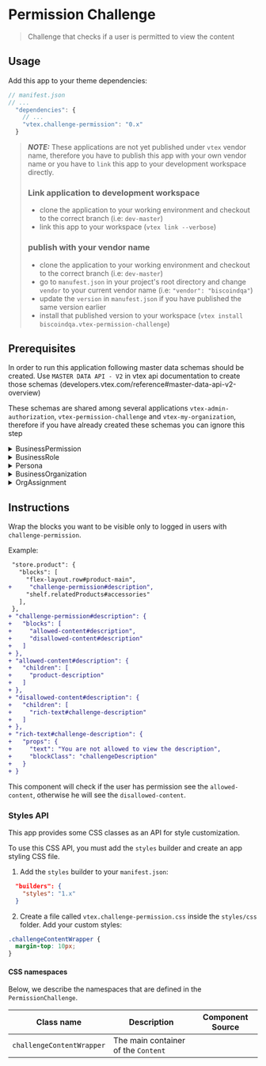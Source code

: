 # Permission Challenge

> Challenge that checks if a user is permitted to view the content

## Usage

Add this app to your theme dependencies:

```js
// manifest.json
// ...
  "dependencies": {
    // ...
    "vtex.challenge-permission": "0.x"
  }
```

> **_NOTE:_**  These applications are not yet published under `vtex` vendor name, therefore you have to publish this app with your own vendor name or you have to `link` this app to your development workspace directly.
>
> ### Link application to development workspace
> - clone the application to your working environment and checkout to the correct branch (i.e: `dev-master`)
> - link this app to your workspace (`vtex link --verbose`)
>
> ### publish with your vendor name
> - clone the application to your working environment and checkout to the correct branch (i.e: `dev-master`)
> - go to `manufest.json` in your project's root directory and change `vendor` to your current vendor name (i.e: `"vendor": "biscoindqa"`)
> - update the `version` in `manufest.json` if you have published the same version earlier
> - install that published version to your workspace (`vtex install biscoindqa.vtex-permission-challenge`)

## Prerequisites

In order to run this application following master data schemas should be created. 
Use `MASTER DATA API - V2` in vtex api documentation to create those schemas (developers.vtex.com/reference#master-data-api-v2-overview)

These schemas are shared among several applications `vtex-admin-authorization`, `vtex-permission-challenge` and `vtex-my-organization`, therefore if you have already created these schemas you can ignore this step

<details><summary>BusinessPermission</summary>

``` 

Data Entity Name: BusinessPermission
Schema Name: business-permission-schema-v1

{
	"properties": {
		"name": {
			"type": "string"
		},
		"label": {
			"type": "string"
		}
	},
	"v-default-fields": [
		"name",
		"label",
		"id"
	],
	"required": [
		"name"
	],
	"v-indexed": [
		"name"
	],
	"v-security": {
		"allowGetAll": true,
		"publicRead": [
			"name",
			"label",
			"id"
		],
		"publicWrite": [
			"name",
			"label"
		],
		"publicFilter": [
			"name",
			"id"
		]
	}
}

```
</details>

<details><summary>BusinessRole</summary>

``` 

Data Entity Name: BusinessRole
Schema Name: business-role-schema-v1

{
    "properties": {
        "name": {
            "type": "string"
        },
        "label": {
            "type": "string"
        },
        "permissions": {
            "type": "array",
            "items": {
                "$ref": "#/definitions/permission"
            }
        }
    },
    "definitions": {
        "permission": {
            "type": "string"
        }
    },
    "v-default-fields": [
        "name",
        "label",
        "id",
        "permissions"
    ],
    "required": [
        "name"
    ],
    "v-indexed": [
        "name"
    ],
    "v-security": {
        "allowGetAll": true,
        "publicRead": [
            "name",
            "label",
            "permissions",
            "id"
        ],
        "publicWrite": [
            "name",
            "label",
            "permissions"
        ],
        "publicFilter": [
            "name",
            "id"
        ]
    }
}

```
</details>

<details><summary>Persona</summary>

``` 

Data Entity Name: Persona
Schema Name: persona-schema-v1

{
	"properties": {
		"businessOrganizationId": {
			"type": "string",
			"link": "http://api.vtex.com/biscoindqa/dataentities/BusinessOrganization/schemas/business-organization-schema-v1"
		},
		"email": {
			"type": "string",
			"format": "email"
		}
	},
	"v-default-fields": [
		"id",
		"businessOrganizationId",
		"businessOrganizationId_linked",
		"email"
	],
	"required": [
		"businessOrganizationId",
		"email"
	],
	"v-indexed": [
		"businessOrganizationId",
		"email"
	],
	"v-security": {
		"allowGetAll": true,
		"publicRead": [
			"id",
			"businessOrganizationId",
			"businessOrganizationId_linked",
			"email"
		],
		"publicWrite": [
			"businessOrganizationId",
			"email"
		],
		"publicFilter": [
			"id",
			"businessOrganizationId",
			"email"
		]
	}
}

```
</details>

<details><summary>BusinessOrganization</summary>

``` 

Data Entity Name: BusinessOrganization
Schema Name: business-organization-schema-v1

{
	"properties": {
		"name": {
			"type": "string"
		},
		"telephone": {
			"type": "string"
		},
		"address": {
			"type": "string"
		},
		"email": {
			"type": "string"
		}
	},
	"v-default-fields": [
		"name",
		"telephone",
		"id",
		"address",
		"email"
	],
	"required": [
		"name",
		"telephone"
	],
	"v-indexed": [
		"name",
		"telephone",
		"email"
	],
	"v-security": {
		"allowGetAll": true,
		"publicRead": [
			"name",
			"telephone",
			"id",
			"address",
			"email"
		],
		"publicWrite": [
			"name",
			"telephone",
			"address",
			"email"
		],
		"publicFilter": [
			"name",
			"telephone",
			"id",
			"email"
		]
	}
}

```
</details>

<details><summary>OrgAssignment</summary>

``` 

Data Entity Name: OrgAssignment
Schema Name: organization-assignment-schema-v1

{
	"properties": {
		"personaId": {
			"type": "string",
			"link": "http://api.vtex.com/biscoindqa/dataentities/Persona/schemas/persona-schema-v1"
		},
		"businessOrganizationId": {
			"type": "string",
			"link": "http://api.vtex.com/biscoindqa/dataentities/BusinessOrganization/schemas/business-organization-schema-v1"
		},
		"roleId": {
			"type": "string",
			"link": "http://api.vtex.com/biscoindqa/dataentities/BusinessRole/schemas/business-role-schema-v1"
		},
		"status": {
			"type": "string"
		}
	},
	"v-default-fields": [
		"personaId",
		"id",
		"businessOrganizationId",
		"roleId",
		"status"
	],
	"required": [
		"personaId",
		"businessOrganizationId",
		"roleId",
		"status"
	],
	"v-indexed": [
		"personaId",
		"businessOrganizationId",
		"roleId"
	],
	"v-security": {
		"allowGetAll": true,
		"publicRead": [
			"personaId",
			"personaId_linked",
			"id",
			"businessOrganizationId",
			"businessOrganizationId_linked",
			"roleId",
			"roleId_linked",
			"status"
		],
		"publicWrite": [
			"id",
			"personaId",
			"businessOrganizationId",
			"roleId",
			"status"
		],
		"publicFilter": [
			"personaId",
			"id",
			"businessOrganizationId",
			"roleId",
			"status"
		]
	}
}

```
</details>

## Instructions

Wrap the blocks you want to be visible only to logged in users with `challenge-permission`.

Example:

```diff
 "store.product": {
   "blocks": [
     "flex-layout.row#product-main",
+     "challenge-permission#description",
     "shelf.relatedProducts#accessories"
   ],
 },
+ "challenge-permission#description": {
+   "blocks": [
+     "allowed-content#description",
+     "disallowed-content#description"
+   ]
+ },
+ "allowed-content#description": {
+   "children": [
+     "product-description"
+   ]
+ },
+ "disallowed-content#description": {
+   "children": [
+     "rich-text#challenge-description"
+   ]
+ },
+ "rich-text#challenge-description": {
+   "props": {
+     "text": "You are not allowed to view the description",
+     "blockClass": "challengeDescription"
+   }
+ }
```

This component will check if the user has permission see the `allowed-content`, otherwise he will see the `disallowed-content`.

### Styles API

This app provides some CSS classes as an API for style customization.

To use this CSS API, you must add the `styles` builder and create an app styling CSS file.

1. Add the `styles` builder to your `manifest.json`:

```json
  "builders": {
    "styles": "1.x"
  }
```

2. Create a file called `vtex.challenge-permission.css` inside the `styles/css` folder. Add your custom styles:

```css
.challengeContentWrapper {
  margin-top: 10px;
}
```

#### CSS namespaces

Below, we describe the namespaces that are defined in the `PermissionChallenge`.

| Class name               | Description                                                                    | Component Source                                                                             |
| ------------------------ | ------------------------------------------------------------------------------ | -------------------------------------------------------------------------------------------- |
| `challengeContentWrapper`              | The main container of the `Content`                              |  |
